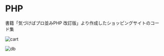 # PHP

書籍「気づけばプロ並みPHP 改訂版」より作成したショッピングサイトのコード集

![cart](https://user-images.githubusercontent.com/72800355/116019235-be13f080-a67e-11eb-9de6-79e35c5d7e0d.png)

![db](https://user-images.githubusercontent.com/72800355/116019819-08e23800-a680-11eb-8c28-bb6b20d76800.jpg)

 

